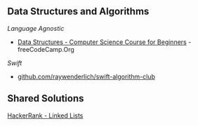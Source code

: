 
## Data Structures and Algorithms
*Language Agnostic*
* [Data Structures - Computer Science Course for Beginners](https://www.youtube.com/watch?feature=youtu.be&v=zg9ih6SVACc) - freeCodeCamp.Org

*Swift*
* [github.com/raywenderlich/swift-algorithm-club](https://github.com/raywenderlich/swift-algorithm-club)

## Shared Solutions
[HackerRank - Linked Lists ](https://github.com/jocelyn-boyd/code-buddies-dsa/tree/main/HackerRank/LinkedList)
